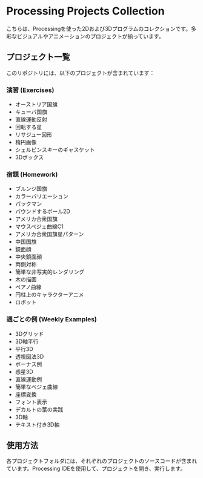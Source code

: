 # Processing Projects Collection

こちらは、Processingを使った2Dおよび3Dプログラムのコレクションです。多彩なビジュアルやアニメーションのプロジェクトが揃っています。

## プロジェクト一覧

このリポジトリには、以下のプロジェクトが含まれています：

### 演習 (Exercises)
- オーストリア国旗
- キューバ国旗
- 直線運動反射
- 回転する星
- リサジュー図形
- 楕円画像
- シェルピンスキーのギャスケット
- 3Dボックス

### 宿題 (Homework)
- ブルンジ国旗
- カラーバリエーション
- パックマン
- バウンドするボール2D
- アメリカ合衆国旗
- マウスベジェ曲線C1
- アメリカ合衆国旗星パターン
- 中国国旗
- 鏡面顔
- 中央鏡面顔
- 両側対称
- 簡単な非写実的レンダリング
- 木の描画
- ペアノ曲線
- 円柱上のキャラクターアニメ
- ロボット

### 週ごとの例 (Weekly Examples)
- 3Dグリッド
- 3D軸平行
- 平行3D
- 透視図法3D
- ボーナス例
- 惑星3D
- 直線運動例
- 簡単なベジェ曲線
- 座標変換
- フォント表示
- デカルトの葉の実践
- 3D軸
- テキスト付き3D軸

## 使用方法

各プロジェクトフォルダには、それぞれのプロジェクトのソースコードが含まれています。Processing IDEを使用して、プロジェクトを開き、実行します。
